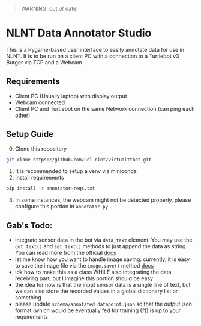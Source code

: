 > WARNING: out of date!

# NLNT Data Annotator Studio

This is a Pygame-based user interface to easily annotate data for use in NLNT. It is to be run on a client PC with a connection to a Turtlebot v3 Burger via TCP and a Webcam

## Requirements
- Client PC (Usually laptop) with display output
- Webcam connected
- Client PC and Turtlebot on the same Network connection (can ping each other)

## Setup Guide
0. Clone this repository 
```bash
git clone https://github.com/ucl-nlnt/virtualttbot.git
```
1. It is recommended to setup a venv via miniconda 
2. Install requirements 
```bash
pip install -r annotator-reqs.txt
```
3. In some instances, the webcam might not be detected properly, please configure this portion in `annotator.py`

## Gab's Todo:
- integrate sensor data in the bot via `data_text` element. You may use the `get_text()` and `set_text()` methods to just append the data as string. You can read more from the official [docs](https://pygame-gui.readthedocs.io/en/v_069/pygame_gui.elements.html#module-pygame_gui.elements.ui_text_entry_line)
- let me know how you want to handle image saving. currently, it is easy to save the image file via the `image.save()` method [docs](https://www.pygame.org/docs/ref/image.html?highlight=image#module-pygame.image) 
- idk how to make this as a class WHILE also integrating the data receiving part, but I imagine this portion should be easy
- the idea for now is that the input sensor data is a single line of text, but we can also store the recorded values in a global dictionary list or something
- please update `schema/annotated_datapoint.json` so that the output json format (which would be eventually fed for training (?)) is up to your requirements